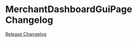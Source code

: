 # MerchantDashboardGuiPage Changelog

[Release Changelog](https://github.com/spryker/merchant-dashboard-gui-page/releases)
